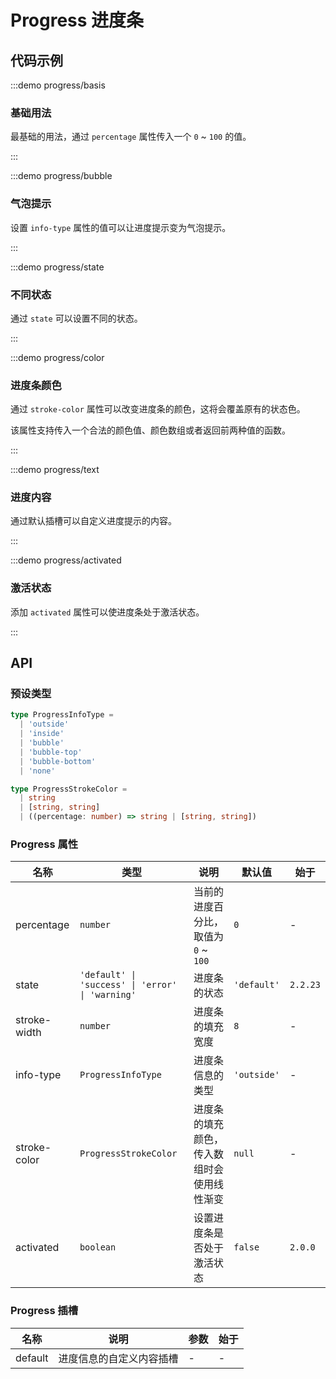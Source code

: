 # Progress 进度条

## 代码示例

:::demo progress/basis

### 基础用法

最基础的用法，通过 `percentage` 属性传入一个 `0` ~ `100` 的值。

:::

:::demo progress/bubble

### 气泡提示

设置 `info-type` 属性的值可以让进度提示变为气泡提示。

:::

:::demo progress/state

### 不同状态

通过 `state` 可以设置不同的状态。

:::

:::demo progress/color

### 进度条颜色

通过 `stroke-color` 属性可以改变进度条的颜色，这将会覆盖原有的状态色。

该属性支持传入一个合法的颜色值、颜色数组或者返回前两种值的函数。

:::

:::demo progress/text

### 进度内容

通过默认插槽可以自定义进度提示的内容。

:::

:::demo progress/activated

### 激活状态

添加 `activated` 属性可以使进度条处于激活状态。

:::

## API

### 预设类型

```ts
type ProgressInfoType =
  | 'outside'
  | 'inside'
  | 'bubble'
  | 'bubble-top'
  | 'bubble-bottom'
  | 'none'

type ProgressStrokeColor =
  | string
  | [string, string]
  | ((percentage: number) => string | [string, string])
```

### Progress 属性

| 名称         | 类型                                             | 说明                                       | 默认值      | 始于     |
| ------------ | ------------------------------------------------ | ------------------------------------------ | ----------- | -------- |
| percentage   | `number`                                         | 当前的进度百分比，取值为 `0` ~ `100`       | `0`         | -        |
| state        | `'default' \| 'success' \| 'error' \| 'warning'` | 进度条的状态                               | `'default'` | `2.2.23` |
| stroke-width | `number`                                         | 进度条的填充宽度                           | `8`         | -        |
| info-type    | `ProgressInfoType`                               | 进度条信息的类型                           | `'outside'` | -        |
| stroke-color | `ProgressStrokeColor`                            | 进度条的填充颜色，传入数组时会使用线性渐变 | `null`      | -        |
| activated    | `boolean`                                        | 设置进度条是否处于激活状态                 | `false`     | `2.0.0`  |

### Progress 插槽

| 名称    | 说明                     | 参数 | 始于 |
| ------- | ------------------------ | ---- | ---- |
| default | 进度信息的自定义内容插槽 | -    | -    |
